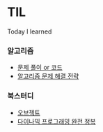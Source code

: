 # TIL

Today I learned



### 알고리즘

- [문제 풀이 or 코드](https://github.com/brightchul/TIL/tree/master/algorithm#%EC%95%8C%EA%B3%A0%EB%A6%AC%EC%A6%98-%EB%AC%B8%EC%A0%9C-%ED%92%80%EC%9D%B4)
- [알고리즘 문제 해결 전략](https://github.com/brightchul/TIL/tree/master/algorithm#%EC%95%8C%EA%B3%A0%EB%A6%AC%EC%A6%98-%EB%AC%B8%EC%A0%9C-%ED%95%B4%EA%B2%B0-%EC%A0%84%EB%9E%B5)



### 북스터디

- [오브젝트](./bookStudy/Object/README.md)
- [다이나믹 프로그래밍 완전 정복](./bookStudy/dynamicProgramming//README.md)